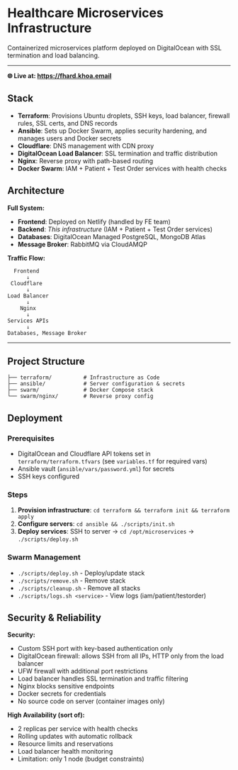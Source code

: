 # Healthcare Microservices Infrastructure
Containerized microservices platform deployed on DigitalOcean with SSL termination and load balancing.

---

**🌐 Live at: https://fhard.khoa.email**

## Stack
- **Terraform**: Provisions Ubuntu droplets, SSH keys, load balancer, firewall rules, SSL certs, and DNS records
- **Ansible**: Sets up Docker Swarm, applies security hardening, and manages users and Docker secrets
- **Cloudflare**: DNS management with CDN proxy
- **DigitalOcean Load Balancer**: SSL termination and traffic distribution
- **Nginx**: Reverse proxy with path-based routing
- **Docker Swarm**: IAM + Patient + Test Order services with health checks

## Architecture
**Full System:**
- **Frontend**: Deployed on Netlify (handled by FE team)
- **Backend**: *This infrastructure* (IAM + Patient + Test Order services)
- **Databases**: DigitalOcean Managed PostgreSQL, MongoDB Atlas
- **Message Broker**: RabbitMQ via CloudAMQP

**Traffic Flow:**
```
  Frontend
      ↓
 Cloudflare
      ↓
Load Balancer
      ↓
    Nginx
      ↓
Services APIs
      ↓
Databases, Message Broker
```
---

## Project Structure
```
├── terraform/          # Infrastructure as Code
├── ansible/            # Server configuration & secrets
├── swarm/              # Docker Compose stack
└── swarm/nginx/        # Reverse proxy config
```

## Deployment
### Prerequisites
- DigitalOcean and Cloudflare API tokens set in `terraform/terraform.tfvars` (see `variables.tf` for required vars)
- Ansible vault (`ansible/vars/password.yml`) for secrets
- SSH keys configured

### Steps
1. **Provision infrastructure**: `cd terraform && terraform init && terraform apply`
2. **Configure servers**: `cd ansible && ./scripts/init.sh`
3. **Deploy services**: SSH to server → `cd /opt/microservices` → `./scripts/deploy.sh`

### Swarm Management
- `./scripts/deploy.sh` - Deploy/update stack
- `./scripts/remove.sh` - Remove stack
- `./scripts/cleanup.sh` - Remove all stacks
- `./scripts/logs.sh <service>` - View logs (iam/patient/testorder)

## Security & Reliability
**Security:**
- Custom SSH port with key-based authentication only
- DigitalOcean firewall: allows SSH from all IPs, HTTP only from the load balancer
- UFW firewall with additional port restrictions
- Load balancer handles SSL termination and traffic filtering
- Nginx blocks sensitive endpoints
- Docker secrets for credentials
- No source code on server (container images only)

**High Availability (sort of):**
- 2 replicas per service with health checks
- Rolling updates with automatic rollback
- Resource limits and reservations
- Load balancer health monitoring
- Limitation: only 1 node (budget constraints)
